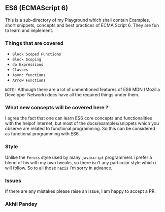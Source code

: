 ## ES6 (ECMAScript 6)

This is a sub-directory of my Playground which shall contain Examples, short snippets, concepts and best practices of ECMA Script 6. They are fun to learn and implement.

### Things that are covered

+ `Block Scoped Functions`
+ `Block Scoping`
+ `do Expressions`
+ `Classes`
+ `Async functions`
+ `Arrow Functions`

`NOTE` : Although there are a lot of unmentioned features of ES6 MDN (Mozilla Developer Network) docs have all the required things under them.

### What new concepts will be covered here ?

I agree the fact that one can learn ES6 core concepts and functionalities with the helpof internet, but most of the docs/examples/snippets which you observe are related to functional programming. So this can be considered as functional programming with ES6.

### Style

Unlike the `Feross` style used by many `javascript` programmers i prefer a blend of his with my own tweaks, so there isn't any particular style which i will follow. So to all those `nazis` I'm sorry in advance.

### Issues

If there are any mistakes please raise an issue, I am happy to accept a PR.

### Akhil Pandey
